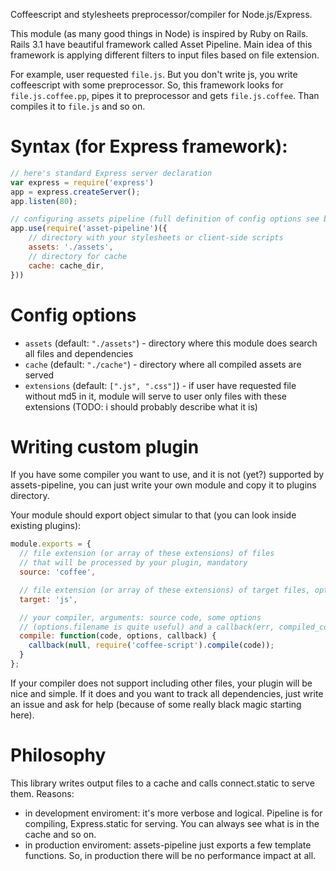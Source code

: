 Coffeescript and stylesheets preprocessor/compiler for Node.js/Express.

This module (as many good things in Node) is inspired by Ruby on Rails. Rails 3.1 have beautiful framework called Asset Pipeline. Main idea of this framework is applying different filters to input files based on file extension. 

For example, user requested	`file.js`. But you don't write js, you write coffeescript with some preprocessor. So, this framework looks for `file.js.coffee.pp`, pipes it to preprocessor and gets `file.js.coffee`. Than compiles it to `file.js` and so on.


# Syntax (for Express framework):

```javascript
// here's standard Express server declaration
var express = require('express')
app = express.createServer();
app.listen(80);

// configuring assets pipeline (full definition of config options see below)
app.use(require('asset-pipeline')({
	// directory with your stylesheets or client-side scripts
	assets: './assets',
	// directory for cache
	cache: cache_dir,
}))
```

# Config options

- `assets` (default: `"./assets"`) - directory where this module does search all files and dependencies
- `cache` (default: `"./cache"`) - directory where all compiled assets are served
- `extensions` (default: `[".js", ".css"]`) - if user have requested file without md5 in it, module will serve to user only files with these extensions (TODO: i should probably describe what it is)

# Writing custom plugin

If you have some compiler you want to use, and it is not (yet?) supported by assets-pipeline, you can just write your own module and copy it to plugins directory.

Your module should export object simular to that (you can look inside existing plugins):

```javascript
module.exports = {
  // file extension (or array of these extensions) of files 
  // that will be processed by your plugin, mandatory
  source: 'coffee',

  // file extension (or array of these extensions) of target files, optional
  target: 'js',

  // your compiler, arguments: source code, some options 
  // (options.filename is quite useful) and a callback(err, compiled_code)
  compile: function(code, options, callback) {
    callback(null, require('coffee-script').compile(code));
  }
};
```

If your compiler does not support including other files, your plugin will be nice and simple. If it does and you want to track all dependencies, just write an issue and ask for help (because of some really black magic starting here).

# Philosophy

This library writes output files to a cache and calls connect.static to serve them.
Reasons:

- in development enviroment: it's more verbose and logical. Pipeline is for compiling, Express.static for serving. You can always see what is in the cache and so on.
- in production enviroment: assets-pipeline just exports a few template functions. So, in production there will be no performance impact at all.

